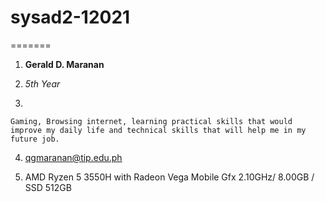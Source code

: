 
# sysad2-12021
=======
 1. **Gerald D. Maranan**

 2. *5th Year*

 3. 

    Gaming, Browsing internet, learning practical skills that would improve my daily life and technical skills that will help me in my future job.

 4. [qgmaranan@tip.edu.ph](URL)

 5. AMD Ryzen 5 3550H with Radeon Vega Mobile Gfx   2.10GHz/ 8.00GB / SSD 512GB

